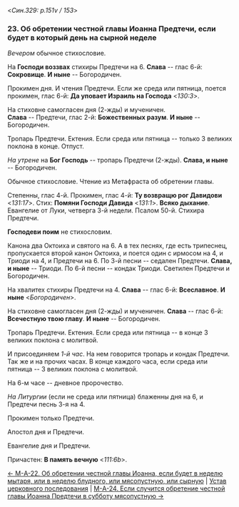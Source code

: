 
<*Син.329: p.151v / 153*>

### 23. Об обретении честной главы Иоанна Предтечи, если будет в который день на сырной неделе

*Вечером* обычное стихословие. 

На **Господи воззвах** стихиры Предтечи на 6. 
**Слава** -- глас 6-й: **Сокровище**. 
**И ныне** -- Богородичен.

Прокимен дня. И чтения Предтечи. 
Если же среда или пятница, поется прокимен, глас 6-й: **Да уповает Израиль на Господа** <*130:3*>. 

На стиховне самогласен дня (2-жды) и мученичен.  
**Слава** -- Предтечи, глас 2-й: **Божественных разум**. 
**И ныне** -- Богородичен. 

Тропарь Предтечи. Ектения. 
Если среда или пятница -- только 3 великих поклона в конце. 
Отпуст.

*На утрене* на **Бог Господь** -- тропарь Предтечи (2-жды). 
**Слава, и ныне** -- Богородичен.

Обычное стихословие. Чтение из Метафраста об обретении главы. 

Степенны, глас 4-й. Прокимен, глас 4-й: **Ту возвращю рог Давидови** <*131:17*>.
Стих: **Помяни Господи Давида** <*131:1*>.
**Всяко дыхание**.
Евангелие от Луки, четверга 3-й недели.
Псалом 50-й. Стихира Предтечи.

**Господеви поим** не стихословим. 

Канона два Октоиха и святого на 6. А в тех песнях, где есть трипеснец, 
пропускается второй канон Октоиха, и поется один с ирмосом на 4, и Триоди на 4, 
и Предтечи на 6.
По 3-й песни -- седален Предтечи. **Слава, и ныне** -- Триоди. 
По 6-й песни -- кондак Триоди. 
Светилен Предтечи и Богородичен.

На хвалитех стихиры Предтечи на 4. 
**Слава** -- глас 6-й: **Всеславное**. 
**И ныне** <*Богородичен*>. 

На стиховне самогласен дня (2-жды) и мученичен. 
**Слава** -- глас 6-й: **Всечестную твою главу**. 
**И ныне** -- Богородичен. 

Тропарь Предтечи. Ектения.
Если среда или пятница -- в конце 3 великих поклона с молитвой.

И присоединяем *1-й час*. На нем говорится тропарь и кондак Предтечи. 
Так же и на прочих часах. В конце каждого часа, если среда или пятница -- 
3 великих поклона с молитвой. 

На 6-м часе -- дневное пророчество. 

*На Литургии* (если не среда или пятница) блаженны дня на 6, 
и Предтечи песнь 3-я на 4. 

Прокимен только Предтечи. 

Апостол дня и Предтечи.

Евангелие дня и Предтечи. 

Причастен: **В память вечную** <*111:6b*>.

[← М-A-22. Об обретении честной главы Иоанна, если будет в неделю мытаря, или в неделю блудного, или мясопустную, или сырную](m_a_022.md)
| [Устав церковного последования](README.md)
| [М-A-24. Если случится обретение честной главы Иоанна Предтечи в субботу мясопустную →](m_a_024.md)
